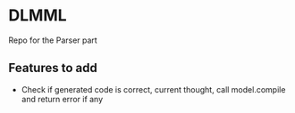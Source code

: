 # DLMML
Repo for the Parser part 


## Features to add
- Check if generated code is correct, current thought, call model.compile and return error if any
